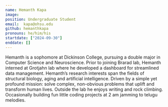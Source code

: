 ```yaml
---
name: Hemanth Kapa
image: 
position: Undergraduate Student
email:  kapa@ohsu.edu
github: hemanthkapa
pronouns: he/him/his
startdate: ["2024-09-30"]
enddate: []
---
```

Hemanth is a sophomore at Dickinson College, pursuing a double major in Computer Science and Neuroscience. Prior to joining Brarad lab, Hemanth  interned at Grotjahn lab where he developed a dashboard for streamlined data management. Hemanth’s research interests span the fields of structural biology, aging and artificial intelligence. Driven by a simple yet profound mission: solve complex, non-obvious problems that uplift and transform human lives. Outside the lab he enjoys writing and rock climbing. Occasionally building fun little coding projects at 2 am jamming to telugu melodies.